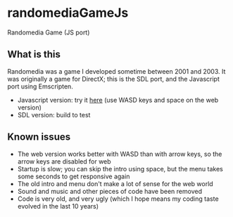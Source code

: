 randomediaGameJs
================

Randomedia Game (JS port)

What is this
------------

Randomedia was a game I developed sometime between 2001 and 2003. It was originally a game for DirectX; this is the SDL port, and the Javascript port using Emscripten.

- Javascript version: try it [here](http://hmoraldo.github.io/randomedia/randomedia.html) (use WASD keys and space on the web version)
- SDL version: build to test

Known issues
------------

- The web version works better with WASD than with arrow keys, so the arrow keys are disabled for web
- Startup is slow; you can skip the intro using space, but the menu takes some seconds to get responsive again
- The old intro and menu don't make a lot of sense for the web world
- Sound and music and other pieces of code have been removed
- Code is very old, and very ugly (which I hope means my coding taste evolved in the last 10 years)



